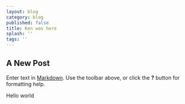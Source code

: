 ```yaml
---
layout: blog
category: blog
published: false
title: Ken was here
splash: ''
tags: ''
---
```

## A New Post

Enter text in [Markdown](http://daringfireball.net/projects/markdown/). Use the toolbar above, or click the **?** button for formatting help.

Hello world